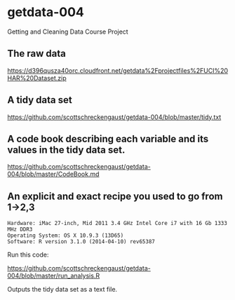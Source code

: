 getdata-004
===========

Getting and Cleaning Data Course Project

## The raw data

https://d396qusza40orc.cloudfront.net/getdata%2Fprojectfiles%2FUCI%20HAR%20Dataset.zip 

## A tidy data set

https://github.com/scottschreckengaust/getdata-004/blob/master/tidy.txt

## A code book describing each variable and its values in the tidy data set.

https://github.com/scottschreckengaust/getdata-004/blob/master/CodeBook.md

## An explicit and exact recipe you used to go from 1->2,3

	Hardware: iMac 27-inch, Mid 2011 3.4 GHz Intel Core i7 with 16 Gb 1333 MHz DDR3
	Operating System: OS X 10.9.3 (13D65)
	Software: R version 3.1.0 (2014-04-10) rev65387

Run this code:

https://github.com/scottschreckengaust/getdata-004/blob/master/run_analysis.R

Outputs the tidy data set as a text file.
